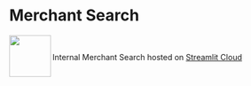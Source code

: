 # Merchant Search


<img align="left" width="75" height="75" src="https://user-images.githubusercontent.com/12106703/120296990-f5526e80-c2c8-11eb-8db7-84c3116af8ef.png">
<br/>

Internal Merchant Search hosted on [Streamlit Cloud](https://share.streamlit.io/movaid7/streamlit-merchant-search/)
